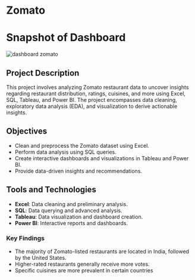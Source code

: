 

# Zomato

# Snapshot of Dashboard 
![dashboard zomato](https://github.com/ishandeshpande807/zomato/assets/171331939/1d4d0c32-a621-4ea1-8396-f7006d36ab34)

## Project Description
This project involves analyzing Zomato restaurant data to uncover insights regarding restaurant distribution, ratings, cuisines, and more using Excel, SQL, Tableau, and Power BI. The project encompasses data cleaning, exploratory data analysis (EDA), and visualization to derive actionable insights.


## Objectives
- Clean and preprocess the Zomato dataset using Excel.
- Perform data analysis using SQL queries.
- Create interactive dashboards and visualizations in Tableau and Power BI.
- Provide data-driven insights and recommendations.

## Tools and Technologies
- **Excel**: Data cleaning and preliminary analysis.
- **SQL**: Data querying and advanced analysis.
- **Tableau**: Data visualization and dashboard creation.
- **Power BI**: Interactive reports and dashboards.


### Key Findings

- The majority of Zomato-listed restaurants are located in India, followed by the United States.
- Higher-rated restaurants generally receive more votes.
- Specific cuisines are more prevalent in certain countries
